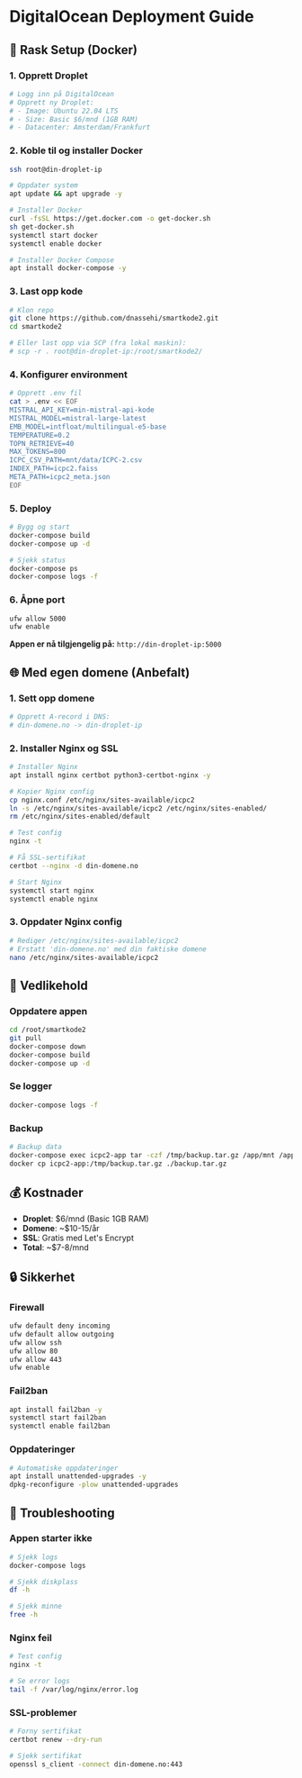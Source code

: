 # DigitalOcean Deployment Guide

## 🚀 Rask Setup (Docker)

### 1. Opprett Droplet
```bash
# Logg inn på DigitalOcean
# Opprett ny Droplet:
# - Image: Ubuntu 22.04 LTS
# - Size: Basic $6/mnd (1GB RAM)
# - Datacenter: Amsterdam/Frankfurt
```

### 2. Koble til og installer Docker
```bash
ssh root@din-droplet-ip

# Oppdater system
apt update && apt upgrade -y

# Installer Docker
curl -fsSL https://get.docker.com -o get-docker.sh
sh get-docker.sh
systemctl start docker
systemctl enable docker

# Installer Docker Compose
apt install docker-compose -y
```

### 3. Last opp kode
```bash
# Klon repo
git clone https://github.com/dnassehi/smartkode2.git
cd smartkode2

# Eller last opp via SCP (fra lokal maskin):
# scp -r . root@din-droplet-ip:/root/smartkode2/
```

### 4. Konfigurer environment
```bash
# Opprett .env fil
cat > .env << EOF
MISTRAL_API_KEY=min-mistral-api-kode
MISTRAL_MODEL=mistral-large-latest
EMB_MODEL=intfloat/multilingual-e5-base
TEMPERATURE=0.2
TOPN_RETRIEVE=40
MAX_TOKENS=800
ICPC_CSV_PATH=mnt/data/ICPC-2.csv
INDEX_PATH=icpc2.faiss
META_PATH=icpc2_meta.json
EOF
```

### 5. Deploy
```bash
# Bygg og start
docker-compose build
docker-compose up -d

# Sjekk status
docker-compose ps
docker-compose logs -f
```

### 6. Åpne port
```bash
ufw allow 5000
ufw enable
```

**Appen er nå tilgjengelig på:** `http://din-droplet-ip:5000`

## 🌐 Med egen domene (Anbefalt)

### 1. Sett opp domene
```bash
# Opprett A-record i DNS:
# din-domene.no -> din-droplet-ip
```

### 2. Installer Nginx og SSL
```bash
# Installer Nginx
apt install nginx certbot python3-certbot-nginx -y

# Kopier Nginx config
cp nginx.conf /etc/nginx/sites-available/icpc2
ln -s /etc/nginx/sites-available/icpc2 /etc/nginx/sites-enabled/
rm /etc/nginx/sites-enabled/default

# Test config
nginx -t

# Få SSL-sertifikat
certbot --nginx -d din-domene.no

# Start Nginx
systemctl start nginx
systemctl enable nginx
```

### 3. Oppdater Nginx config
```bash
# Rediger /etc/nginx/sites-available/icpc2
# Erstatt 'din-domene.no' med din faktiske domene
nano /etc/nginx/sites-available/icpc2
```

## 🔧 Vedlikehold

### Oppdatere appen
```bash
cd /root/smartkode2
git pull
docker-compose down
docker-compose build
docker-compose up -d
```

### Se logger
```bash
docker-compose logs -f
```

### Backup
```bash
# Backup data
docker-compose exec icpc2-app tar -czf /tmp/backup.tar.gz /app/mnt /app/icpc2.faiss /app/icpc2_meta.json
docker cp icpc2-app:/tmp/backup.tar.gz ./backup.tar.gz
```

## 💰 Kostnader

- **Droplet**: $6/mnd (Basic 1GB RAM)
- **Domene**: ~$10-15/år
- **SSL**: Gratis med Let's Encrypt
- **Total**: ~$7-8/mnd

## 🔒 Sikkerhet

### Firewall
```bash
ufw default deny incoming
ufw default allow outgoing
ufw allow ssh
ufw allow 80
ufw allow 443
ufw enable
```

### Fail2ban
```bash
apt install fail2ban -y
systemctl start fail2ban
systemctl enable fail2ban
```

### Oppdateringer
```bash
# Automatiske oppdateringer
apt install unattended-upgrades -y
dpkg-reconfigure -plow unattended-upgrades
```

## 🚨 Troubleshooting

### Appen starter ikke
```bash
# Sjekk logs
docker-compose logs

# Sjekk diskplass
df -h

# Sjekk minne
free -h
```

### Nginx feil
```bash
# Test config
nginx -t

# Se error logs
tail -f /var/log/nginx/error.log
```

### SSL-problemer
```bash
# Forny sertifikat
certbot renew --dry-run

# Sjekk sertifikat
openssl s_client -connect din-domene.no:443
```
